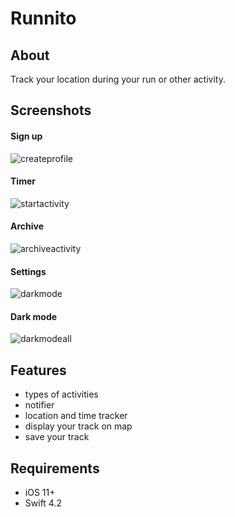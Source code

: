 # Runnito
## About
Track your location during your run or other activity.

## Screenshots
#### Sign up
![createprofile](https://user-images.githubusercontent.com/47273999/53247859-05784e00-36bd-11e9-8d11-88c268ed1eee.png)

#### Timer
![startactivity](https://user-images.githubusercontent.com/47273999/53247862-0610e480-36bd-11e9-9949-77dfbed34f70.png)

#### Archive
![archiveactivity](https://user-images.githubusercontent.com/47273999/53247857-05784e00-36bd-11e9-9fb9-fcdfdfe5b342.png)

#### Settings
![darkmode](https://user-images.githubusercontent.com/47273999/53247860-05784e00-36bd-11e9-86de-077f157867d5.png)

#### Dark mode
![darkmodeall](https://user-images.githubusercontent.com/47273999/53247861-05784e00-36bd-11e9-8011-cb39572ff881.png)



## Features
- types of activities
- notifier
- location and time tracker
- display your track on map
- save your track

## Requirements
- iOS 11+
- Swift 4.2
